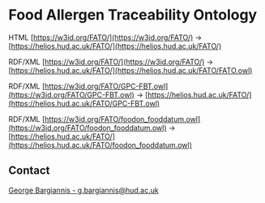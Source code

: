 # Food Allergen Traceability Ontology
HTML [https://w3id.org/FATO/](https://w3id.org/FATO/) -> [https://helios.hud.ac.uk/FATO/](https://helios.hud.ac.uk/FATO/)

RDF/XML [https://w3id.org/FATO/](https://w3id.org/FATO/) -> [https://helios.hud.ac.uk/FATO/](https://helios.hud.ac.uk/FATO/FATO.owl)

RDF/XML [https://w3id.org/FATO/GPC-FBT.owl](https://w3id.org/FATO/GPC-FBT.owl) -> [https://helios.hud.ac.uk/FATO/](https://helios.hud.ac.uk/FATO/GPC-FBT.owl)

RDF/XML [https://w3id.org/FATO/foodon_fooddatum.owl](https://w3id.org/FATO/foodon_fooddatum.owl) -> [https://helios.hud.ac.uk/FATO/](https://helios.hud.ac.uk/FATO/foodon_fooddatum.owl)

## Contact
[George Bargiannis - g.bargiannis@hud.ac.uk](mailto:g.bargiannis@hud.ac.uk)

